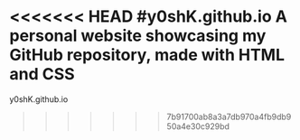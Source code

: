 <<<<<<< HEAD
#y0shK.github.io
A personal website showcasing my GitHub repository, made with HTML and CSS
=======
y0shK.github.io
>>>>>>> 7b91700ab8a3a7db970a4fb9db950a4e30c929bd
